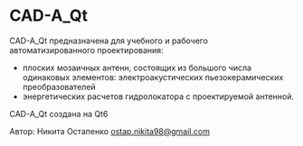 # CAD-A_Qt
 CAD-A_Qt предназначена для учебного и рабочего автоматизированного проектирования:
- плоских мозаичных антенн, состоящих из большого числа одинаковых элементов: электроакустических  пьезокерамических преобразователей
- энергетических расчетов  гидролокатора  с проектируемой антенной.

CAD-A_Qt создана на Qt6

Автор: Никита Остапенко ostap.nikita98@gmail.com
